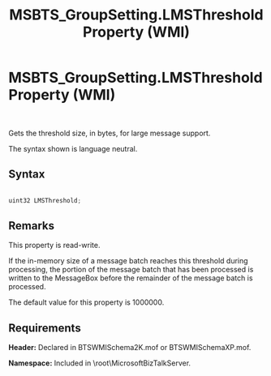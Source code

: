 ﻿---
title: MSBTS_GroupSetting.LMSThreshold Property (WMI)
TOCTitle: MSBTS_GroupSetting.LMSThreshold Property (WMI)
ms:assetid: 2f12dc3d-b6a9-4c2e-8d94-0d379ddf01fc
ms:mtpsurl: https://msdn.microsoft.com/en-us/library/Aa559435(v=BTS.80)
ms:contentKeyID: 51527145
ms.date: 08/30/2017
mtps_version: v=BTS.80
---

# MSBTS\_GroupSetting.LMSThreshold Property (WMI)

 

Gets the threshold size, in bytes, for large message support.

The syntax shown is language neutral.

## Syntax

```C#
  
uint32 LMSThreshold;  
```

## Remarks

This property is read-write.

If the in-memory size of a message batch reaches this threshold during processing, the portion of the message batch that has been processed is written to the MessageBox before the remainder of the message batch is processed.

The default value for this property is 1000000.

## Requirements

**Header:** Declared in BTSWMISchema2K.mof or BTSWMISchemaXP.mof.

**Namespace:** Included in \\root\\MicrosoftBizTalkServer.

